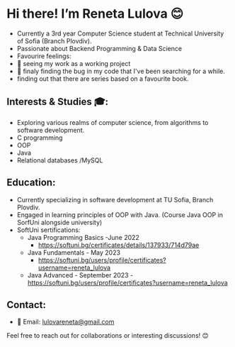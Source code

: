 # Hi there!  I’m Reneta Lulova 😊

-  Currently a 3rd year Computer Science student at Technical University of Sofia (Branch Plovdiv).
-  Passionate about Backend Programming & Data Science
-  Favourire feelings:
  - 📖 seeing my work as a working project
  - 🐞 finaly finding the bug in my code that I've been searching for a while.
  -  finding out that there are series based on a favourite book. 

## Interests & Studies 🎓:
- Exploring various realms of computer science, from algorithms to software development.
- C programming
- OOP
- Java
- Relational databases /MySQL

## Education:
- Currently specializing in software development at TU Sofia, Branch Plovdiv.
- Engaged in learning principles of OOP with Java. (Course Java OOP in SorfUni alongside university)
- SoftUni sertifications:
  - Java Programming Basics -June 2022
    - https://softuni.bg/certificates/details/137933/714d79ae
  - Java Fundamentals - May 2023
    - https://softuni.bg/users/profile/certificates?username=reneta_lulova
  - Java Advanced - September 2023
    -https://softuni.bg/users/profile/certificates?username=reneta_lulova

## Contact:
- 📧 Email: lulovareneta@gmail.com

Feel free to reach out for collaborations or interesting discussions! 😊

<!---
RenetaLulova/RenetaLulova is a ✨ special ✨ repository because its `README.md` (this file) appears on your GitHub profile.
You can click the Preview link to take a look at your changes.
--->
